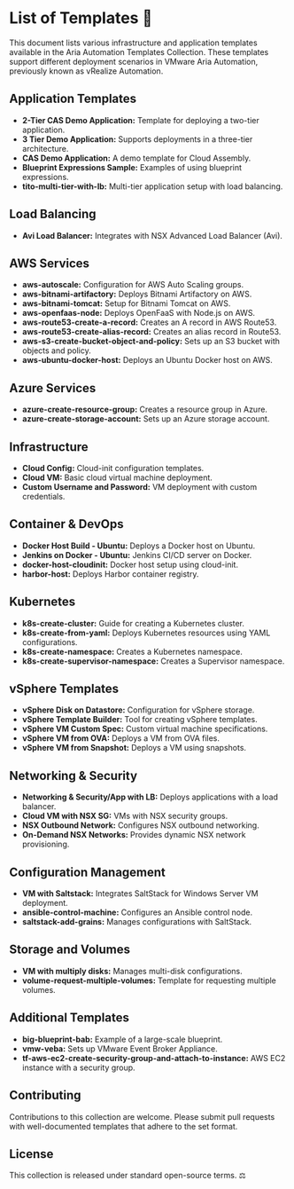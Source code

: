 # List of Templates 📄

This document lists various infrastructure and application templates available in the Aria Automation Templates Collection. These templates support different deployment scenarios in VMware Aria Automation, previously known as vRealize Automation.

## Application Templates

- **2-Tier CAS Demo Application:** Template for deploying a two-tier application.
- **3 Tier Demo Application:** Supports deployments in a three-tier architecture.
- **CAS Demo Application:** A demo template for Cloud Assembly.
- **Blueprint Expressions Sample:** Examples of using blueprint expressions.
- **tito-multi-tier-with-lb:** Multi-tier application setup with load balancing.

## Load Balancing

- **Avi Load Balancer:** Integrates with NSX Advanced Load Balancer (Avi).

## AWS Services

- **aws-autoscale:** Configuration for AWS Auto Scaling groups.
- **aws-bitnami-artifactory:** Deploys Bitnami Artifactory on AWS.
- **aws-bitnami-tomcat:** Setup for Bitnami Tomcat on AWS.
- **aws-openfaas-node:** Deploys OpenFaaS with Node.js on AWS.
- **aws-route53-create-a-record:** Creates an A record in AWS Route53.
- **aws-route53-create-alias-record:** Creates an alias record in Route53.
- **aws-s3-create-bucket-object-and-policy:** Sets up an S3 bucket with objects and policy.
- **aws-ubuntu-docker-host:** Deploys an Ubuntu Docker host on AWS.

## Azure Services

- **azure-create-resource-group:** Creates a resource group in Azure.
- **azure-create-storage-account:** Sets up an Azure storage account.

## Infrastructure

- **Cloud Config:** Cloud-init configuration templates.
- **Cloud VM:** Basic cloud virtual machine deployment.
- **Custom Username and Password:** VM deployment with custom credentials.

## Container & DevOps

- **Docker Host Build - Ubuntu:** Deploys a Docker host on Ubuntu.
- **Jenkins on Docker - Ubuntu:** Jenkins CI/CD server on Docker.
- **docker-host-cloudinit:** Docker host setup using cloud-init.
- **harbor-host:** Deploys Harbor container registry.

## Kubernetes

- **k8s-create-cluster:** Guide for creating a Kubernetes cluster.
- **k8s-create-from-yaml:** Deploys Kubernetes resources using YAML configurations.
- **k8s-create-namespace:** Creates a Kubernetes namespace.
- **k8s-create-supervisor-namespace:** Creates a Supervisor namespace.

## vSphere Templates

- **vSphere Disk on Datastore:** Configuration for vSphere storage.
- **vSphere Template Builder:** Tool for creating vSphere templates.
- **vSphere VM Custom Spec:** Custom virtual machine specifications.
- **vSphere VM from OVA:** Deploys a VM from OVA files.
- **vSphere VM from Snapshot:** Deploys a VM using snapshots.

## Networking & Security

- **Networking & Security/App with LB:** Deploys applications with a load balancer.
- **Cloud VM with NSX SG:** VMs with NSX security groups.
- **NSX Outbound Network:** Configures NSX outbound networking.
- **On-Demand NSX Networks:** Provides dynamic NSX network provisioning.

## Configuration Management

- **VM with Saltstack:** Integrates SaltStack for Windows Server VM deployment.
- **ansible-control-machine:** Configures an Ansible control node.
- **saltstack-add-grains:** Manages configurations with SaltStack.

## Storage and Volumes

- **VM with multiply disks:** Manages multi-disk configurations.
- **volume-request-multiple-volumes:** Template for requesting multiple volumes.

## Additional Templates

- **big-blueprint-bab:** Example of a large-scale blueprint.
- **vmw-veba:** Sets up VMware Event Broker Appliance.
- **tf-aws-ec2-create-security-group-and-attach-to-instance:** AWS EC2 instance with a security group.

## Contributing

Contributions to this collection are welcome. Please submit pull requests with well-documented templates that adhere to the set format.

## License

This collection is released under standard open-source terms. ⚖️